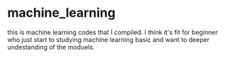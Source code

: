 # machine_learning
this is machine learning codes that I compiled. I think it's fit for beginner who just start to studying machine learning basic and want to deeper undestanding of the moduels.
